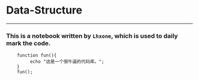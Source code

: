 # Data-Structure

*****

### This is a notebook written by `Lhxone`, which is used to daily mark the code. 

```
    function fun(){
         echo "这是一个很牛逼的代码库。";
    }
    fun();
```